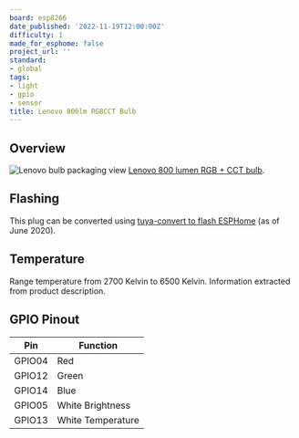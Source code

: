 ```yaml
---
board: esp8266
date_published: '2022-11-19T12:00:00Z'
difficulty: 1
made_for_esphome: false
project_url: ''
standard:
- global
tags:
- light
- gpio
- sensor
title: Lenovo 800lm RGBCCT Bulb
---
```


## Overview

![Lenovo bulb packaging view](lenovo_ZG38C02978.webp "Lenovo 800 lumens RGB + CCT bulb")
[Lenovo 800 lumen RGB + CCT bulb](https://www.lenovo.com/es/es/smart-bulb/).

## Flashing

This plug can be converted using [tuya-convert to flash ESPHome](/guides/tuya-convert) (as of June 2020).

## Temperature

Range temperature from 2700 Kelvin to 6500 Kelvin. Information extracted from product description.

## GPIO Pinout

| Pin    | Function          |
|--------|-------------------|
| GPIO04 | Red               |
| GPIO12 | Green             |
| GPIO14 | Blue              |
| GPIO05 | White Brightness  |
| GPIO13 | White Temperature |